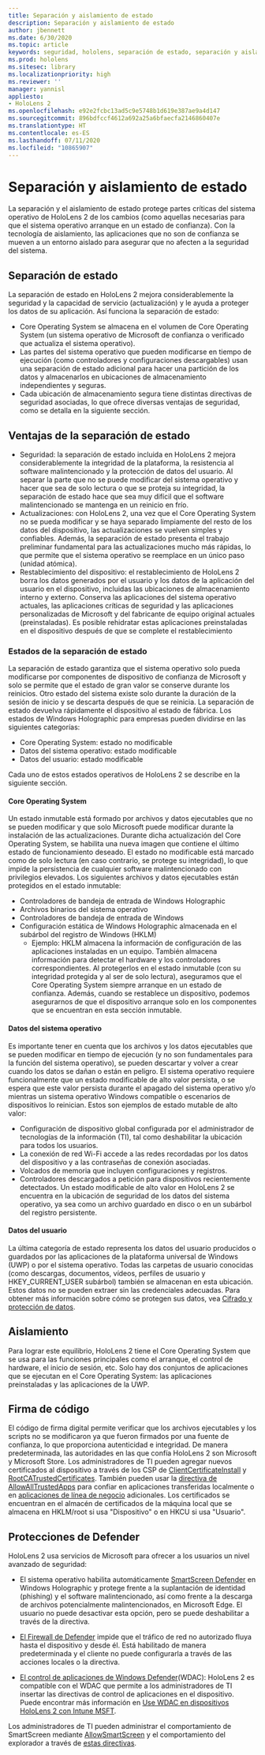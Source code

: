 ```yaml
---
title: Separación y aislamiento de estado
description: Separación y aislamiento de estado
author: jbennett
ms.date: 6/30/2020
ms.topic: article
keywords: seguridad, hololens, separación de estado, separación y aislamiento de estado, hololens 2, seguridad de hololens2, información general sobre seguridad, arquitectura de seguridad, arquitectura, arquitectura de hololens 2
ms.prod: hololens
ms.sitesec: library
ms.localizationpriority: high
ms.reviewer: ''
manager: yannisl
appliesto:
- HoloLens 2
ms.openlocfilehash: e92e2fcbc13ad5c9e5748b1d619e387ae9a4d147
ms.sourcegitcommit: 896bdfccf4612a692a25a6bfaecfa2146860407e
ms.translationtype: HT
ms.contentlocale: es-ES
ms.lasthandoff: 07/11/2020
ms.locfileid: "10865907"
---
```

# Separación y aislamiento de estado

La separación y el aislamiento de estado protege partes críticas del sistema operativo de HoloLens 2 de los cambios (como aquellas necesarias para que el sistema operativo arranque en un estado de confianza). Con la tecnología de aislamiento, las aplicaciones que no son de confianza se mueven a un entorno aislado para asegurar que no afecten a la seguridad del sistema.

## Separación de estado

La separación de estado en HoloLens 2 mejora considerablemente la seguridad y la capacidad de servicio (actualización) y le ayuda a proteger los datos de su aplicación.  Así funciona la separación de estado:
  * Core Operating System se almacena en el volumen de Core Operating System (un sistema operativo de Microsoft de confianza o verificado que actualiza el sistema operativo).
  * Las partes del sistema operativo que pueden modificarse en tiempo de ejecución (como controladores y configuraciones descargables) usan una separación de estado adicional para hacer una partición de los datos y almacenarlos en ubicaciones de almacenamiento independientes y seguras.
  * Cada ubicación de almacenamiento segura tiene distintas directivas de seguridad asociadas, lo que ofrece diversas ventajas de seguridad, como se detalla en la siguiente sección.

## Ventajas de la separación de estado

  * Seguridad: la separación de estado incluida en HoloLens 2 mejora considerablemente la integridad de la plataforma, la resistencia al software malintencionado y la protección de datos del usuario. Al separar la parte que no se puede modificar del sistema operativo y hacer que sea de solo lectura o que se proteja su integridad, la separación de estado hace que sea muy difícil que el software malintencionado se mantenga en un reinicio en frío. 
  * Actualizaciones: con HoloLens 2, una vez que el Core Operating System no se pueda modificar y se haya separado limpiamente del resto de los datos del dispositivo, las actualizaciones se vuelven simples y confiables.  Además, la separación de estado presenta el trabajo preliminar fundamental para las actualizaciones mucho más rápidas, lo que permite que el sistema operativo se reemplace en un único paso (unidad atómica).
  * Restablecimiento del dispositivo: el restablecimiento de HoloLens 2 borra los datos generados por el usuario y los datos de la aplicación del usuario en el dispositivo, incluidas las ubicaciones de almacenamiento interno y externo. Conserva las aplicaciones del sistema operativo actuales, las aplicaciones críticas de seguridad y las aplicaciones personalizadas de Microsoft y del fabricante de equipo original actuales (preinstaladas). Es posible rehidratar estas aplicaciones preinstaladas en el dispositivo después de que se complete el restablecimiento

### Estados de la separación de estado

La separación de estado garantiza que el sistema operativo solo pueda modificarse por componentes de dispositivo de confianza de Microsoft y solo se permite que el estado de gran valor se conserve durante los reinicios. Otro estado del sistema existe solo durante la duración de la sesión de inicio y se descarta después de que se reinicia. La separación de estado devuelva rápidamente el dispositivo al estado de fábrica. Los estados de Windows Holographic para empresas pueden dividirse en las siguientes categorías:
  * Core Operating System: estado no modificable
  * Datos del sistema operativo: estado modificable 
  * Datos del usuario: estado modificable

Cada uno de estos estados operativos de HoloLens 2 se describe en la siguiente sección.

#### Core Operating System

Un estado inmutable está formado por archivos y datos ejecutables que no se pueden modificar y que solo Microsoft puede modificar durante la instalación de las actualizaciones. Durante dicha actualización del Core Operating System, se habilita una nueva imagen que contiene el último estado de funcionamiento deseado.
El estado no modificable está marcado como de solo lectura (en caso contrario, se protege su integridad), lo que impide la persistencia de cualquier software malintencionado con privilegios elevados. Los siguientes archivos y datos ejecutables están protegidos en el estado inmutable:
  * Controladores de bandeja de entrada de Windows Holographic
  * Archivos binarios del sistema operativo
  * Controladores de bandeja de entrada de Windows
  * Configuración estática de Windows Holographic almacenada en el subárbol del registro de Windows (HKLM)
    * Ejemplo: HKLM almacena la información de configuración de las aplicaciones instaladas en un equipo. También almacena información para detectar el hardware y los controladores correspondientes.
Al protegerlos en el estado inmutable (con su integridad protegida y al ser de solo lectura), aseguramos que el Core Operating System siempre arranque en un estado de confianza. Además, cuando se restablece un dispositivo, podemos asegurarnos de que el dispositivo arranque solo en los componentes que se encuentran en esta sección inmutable. 

#### Datos del sistema operativo 

Es importante tener en cuenta que los archivos y los datos ejecutables que se pueden modificar en tiempo de ejecución (y no son fundamentales para la función del sistema operativo), se pueden descartar y volver a crear cuando los datos se dañan o están en peligro. El sistema operativo requiere funcionalmente que un estado modificable de alto valor persista, o se espera que este valor persista durante el apagado del sistema operativo y/o mientras un sistema operativo Windows compatible o escenarios de dispositivos lo reinician. Estos son ejemplos de estado mutable de alto valor:
  * Configuración de dispositivo global configurada por el administrador de tecnologías de la información (TI), tal como deshabilitar la ubicación para todos los usuarios.
  * La conexión de red Wi-Fi accede a las redes recordadas por los datos del dispositivo y a las contraseñas de conexión asociadas.
  * Volcados de memoria que incluyen configuraciones y registros.  
  * Controladores descargados a petición para dispositivos recientemente detectados.
Un estado modificable de alto valor en HoloLens 2 se encuentra en la ubicación de seguridad de los datos del sistema operativo, ya sea como un archivo guardado en disco o en un subárbol del registro persistente.

#### Datos del usuario

La última categoría de estado representa los datos del usuario producidos o guardados por las aplicaciones de la plataforma universal de Windows (UWP) o por el sistema operativo. Todas las carpetas de usuario conocidas (como descargas, documentos, vídeos, perfiles de usuario y HKEY_CURRENT_USER subárbol) también se almacenan en esta ubicación. Estos datos no se pueden extraer sin las credenciales adecuadas. Para obtener más información sobre cómo se protegen sus datos, vea [Cifrado y protección de datos](security-encryption-data-protection.md).

##  Aislamiento

Para lograr este equilibrio, HoloLens 2 tiene el Core Operating System que se usa para las funciones principales como el arranque, el control de hardware, el inicio de sesión, etc. Solo hay dos conjuntos de aplicaciones que se ejecutan en el Core Operating System: las aplicaciones preinstaladas y las aplicaciones de la UWP.

## Firma de código

El código de firma digital permite verificar que los archivos ejecutables y los scripts no se modificaron ya que fueron firmados por una fuente de confianza, lo que proporciona autenticidad e integridad. De manera predeterminada, las autoridades en las que confía HoloLens 2 son Microsoft y Microsoft Store. Los administradores de TI pueden agregar nuevos certificados al dispositivo a través de los CSP de [ClientCertificateInstall](https://docs.microsoft.com/windows/client-management/mdm/clientcertificateinstall-csp) y [RootCATrustedCertificates](https://docs.microsoft.com/windows/client-management/mdm/rootcacertificates-csp). También pueden usar la [directiva de AllowAllTrustedApps](https://docs.microsoft.com/windows/client-management/mdm/policy-csp-applicationmanagement#applicationmanagement-allowalltrustedapps) para confiar en aplicaciones transferidas localmente o en [aplicaciones de línea de negocio](https://docs.microsoft.com/intune/apps/lob-apps-windows) adicionales. Los certificados se encuentran en el almacén de certificados de la máquina local que se almacena en HKLM/root si usa "Dispositivo" o en HKCU si usa "Usuario".

## Protecciones de Defender
HoloLens 2 usa servicios de Microsoft para ofrecer a los usuarios un nivel avanzado de seguridad:

* El sistema operativo habilita automáticamente [SmartScreen Defender](https://docs.microsoft.com/windows/security/threat-protection/microsoft-defender-smartscreen/microsoft-defender-smartscreen-overview) en Windows Holographic y protege frente a la suplantación de identidad (phishing) y el software malintencionado, así como frente a la descarga de archivos potencialmente malintencionados, en Microsoft Edge. El usuario no puede desactivar esta opción, pero se puede deshabilitar a través de la directiva.

* [El Firewall de Defender](https://docs.microsoft.com/windows/security/threat-protection/windows-firewall/windows-firewall-with-advanced-security) impide que el tráfico de red no autorizado fluya hasta el dispositivo y desde él. Está habilitado de manera predeterminada y el cliente no puede configurarla a través de las acciones locales o la directiva. 

* [El control de aplicaciones de Windows Defender](https://docs.microsoft.com/windows/security/threat-protection/windows-defender-application-control/wdac-and-applocker-overview)(WDAC): HoloLens 2 es compatible con el WDAC que permite a los administradores de TI insertar las directivas de control de aplicaciones en el dispositivo. Puede encontrar más información en [Use WDAC en dispositivos HoloLens 2 con Intune MSFT](https://docs.microsoft.com/mem/intune/configuration/custom-profile-hololens). 

Los administradores de TI pueden administrar el comportamiento de SmartScreen mediante [AllowSmartScreen](https://docs.microsoft.com/windows/client-management/mdm/policy-csp-browser#browser-allowsmartscreen) y el comportamiento del explorador a través de [estas directivas](https://docs.microsoft.com/windows/client-management/mdm/policy-csps-supported-by-hololens2). 

